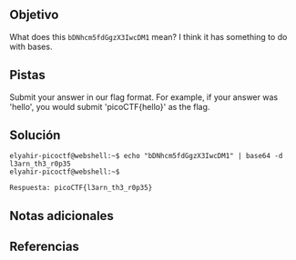 ## Objetivo
What does this `bDNhcm5fdGgzX3IwcDM1` mean? I think it has something to do with bases.

## Pistas
Submit your answer in our flag format. For example, if your answer was 'hello', you would submit 'picoCTF{hello}' as the flag.

## Solución
```
elyahir-picoctf@webshell:~$ echo "bDNhcm5fdGgzX3IwcDM1" | base64 -d          
l3arn_th3_r0p35
elyahir-picoctf@webshell:~$

Respuesta: picoCTF{l3arn_th3_r0p35}
```

## Notas adicionales


## Referencias


